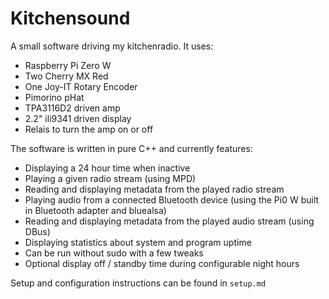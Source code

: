 # Kitchensound

A small software driving my kitchenradio. It uses:
- Raspberry Pi Zero W
- Two Cherry MX Red
- One Joy-IT Rotary Encoder
- Pimorino pHat
- TPA3116D2 driven amp
- 2.2" ili9341 driven display
- Relais to turn the amp on or off

The software is written in pure C++ and currently features:
- Displaying a 24 hour time when inactive
- Playing a given radio stream (using MPD)
- Reading and displaying metadata from the played radio stream
- Playing audio from a connected Bluetooth device (using the Pi0 W built in Bluetooth adapter and bluealsa)
- Reading and displaying metadata from the played audio stream (using DBus)
- Displaying statistics about system and program uptime
- Can be run without sudo with a few tweaks
- Optional display off / standby time during configurable night hours

Setup and configuration instructions can be found in ``setup.md``